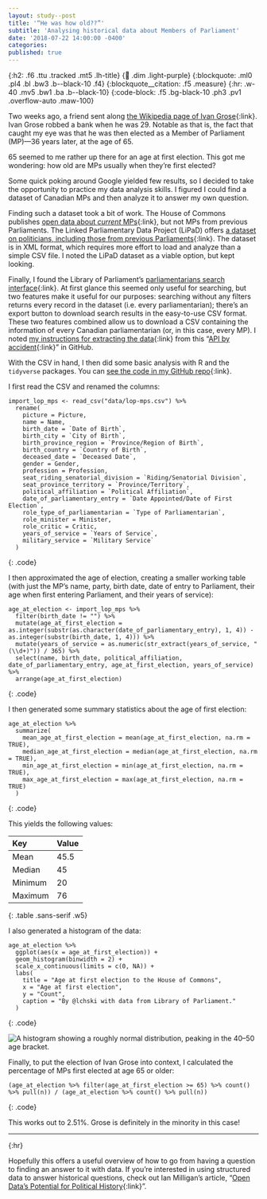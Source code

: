 ```yaml
---
layout: study--post
title: '“He was how old??”'
subtitle: 'Analysing historical data about Members of Parliament'
date: '2018-07-22 14:00:00 -0400'
categories:
published: true
---
```


{:h2: .f6 .ttu .tracked .mt5 .lh-title}
{:link: .dim .light-purple}
{:blockquote: .ml0 .pl4 .bl .bw3 .b--black-10 .f4}
{:blockquote__citation: .f5 .measure}
{:hr: .w-40 .mv5 .bw1 .ba .b--black-10}
{:code-block: .f5 .bg-black-10 .ph3 .pv1 .overflow-auto .maw-100}

Two weeks ago, a friend sent along [the Wikipedia page of Ivan Grose](https://en.wikipedia.org/wiki/Ivan_Grose){:link}. Ivan Grose robbed a bank when he was 29. Notable as that is, the fact that caught my eye was that he was then elected as a Member of Parliament (MP)—36 years later, at the age of 65.

65 seemed to me rather up there for an age at first election. This got me wondering: how old are MPs usually when they’re first elected?

Some quick poking around Google yielded few results, so I decided to take the opportunity to practice my data analysis skills. I figured I could find a dataset of Canadian MPs and then analyze it to answer my own question.

Finding such a dataset took a bit of work. The House of Commons publishes [open data about *current* MPs](https://www.ourcommons.ca/en/open-data){:link}, but not MPs from previous Parliaments. The Linked Parliamentary Data Project (LiPaD) offers [a dataset on politicians, including those from previous Parliaments](https://www.lipad.ca/data/){:link}. The dataset is in XML format, which requires more effort to load and analyze than a simple CSV file. I noted the LiPaD dataset as a viable option, but kept looking.

Finally, I found the Library of Parliament’s [parliamentarians search interface](https://lop.parl.ca/sites/ParlInfo/default/en_CA/People/parliamentarians){:link}. At first glance this seemed only useful for searching, but two features make it useful for our purposes: searching without any filters returns every record in the dataset (i.e. every parliamentarian); there’s an export button to download search results in the easy-to-use CSV format. These two features combined allow us to download a CSV containing the information of every Canadian parliamentarian (or, in this case, every MP). I noted [my instructions for extracting the data](https://github.com/lchski/mps-analysis#appendix-extracting-the-data-from-parlinfo){:link} from this “[API by accident](https://twitter.com/lchski/status/1017103734789140481){:link}” in GitHub.

With the CSV in hand, I then did some basic analysis with R and the `tidyverse` packages. You can [see the code in my GitHub repo](https://github.com/lchski/mps-analysis){:link}.

I first read the CSV and renamed the columns:

```
import_lop_mps <- read_csv("data/lop-mps.csv") %>%
  rename(
    picture = Picture,
    name = Name,
    birth_date = `Date of Birth`,
    birth_city = `City of Birth`,
    birth_province_region = `Province/Region of Birth`,
    birth_country = `Country of Birth`,
    deceased_date = `Deceased Date`,
    gender = Gender,
    profession = Profession,
    seat_riding_senatorial_division = `Riding/Senatorial Division`,
    seat_province_territory = `Province/Territory`,
    political_affiliation = `Political Affiliation`,
    date_of_parliamentary_entry = `Date Appointed/Date of First Election`,
    role_type_of_parliamentarian = `Type of Parliamentarian`,
    role_minister = Minister,
    role_critic = Critic,
    years_of_service = `Years of Service`,
    military_service = `Military Service`
  )
```
{: .code}

I then approximated the age of election, creating a smaller working table (with just the MP’s name, party, birth date, date of entry to Parliament, their age when first entering Parliament, and their years of service):

```
age_at_election <- import_lop_mps %>%
  filter(birth_date != "") %>%
  mutate(age_at_first_election = as.integer(substr(as.character(date_of_parliamentary_entry), 1, 4)) - as.integer(substr(birth_date, 1, 4))) %>%
  mutate(years_of_service = as.numeric(str_extract(years_of_service, "(\\d+)")) / 365) %>%
  select(name, birth_date, political_affiliation, date_of_parliamentary_entry, age_at_first_election, years_of_service) %>%
  arrange(age_at_first_election)
```
{: .code}

I then generated some summary statistics about the age of first election:

```
age_at_election %>%
  summarize(
    mean_age_at_first_election = mean(age_at_first_election, na.rm = TRUE),
    median_age_at_first_election = median(age_at_first_election, na.rm = TRUE),
    min_age_at_first_election = min(age_at_first_election, na.rm = TRUE),
    max_age_at_first_election = max(age_at_first_election, na.rm = TRUE)
  )
```
{: .code}

This yields the following values:

| Key | Value |
|:--|:--|
| Mean | 45.5 |
| Median | 45 |
| Minimum | 20 |
| Maximum | 76 |
{: .table .sans-serif .w5}

I also generated a histogram of the data:

```
age_at_election %>%
  ggplot(aes(x = age_at_first_election)) +
  geom_histogram(binwidth = 2) +
  scale_x_continuous(limits = c(0, NA)) +
  labs(
    title = "Age at first election to the House of Commons",
    x = "Age at first election",
    y = "Count",
    caption = "By @lchski with data from Library of Parliament."
  )
```
{: .code}

<img src="/assets/img/posts/mp-analysis/age_at_first_election.png" alt="A histogram showing a roughly normal distribution, peaking in the 40–50 age bracket.">

Finally, to put the election of Ivan Grose into context, I calculated the percentage of MPs first elected at age 65 or older:

```
(age_at_election %>% filter(age_at_first_election >= 65) %>% count() %>% pull(n)) / (age_at_election %>% count() %>% pull(n))
```
{: .code}

This works out to 2.51%. Grose is definitely in the minority in this case!

***
{:hr}

Hopefully this offers a useful overview of how to go from having a question to finding an answer to it with data. If you’re interested in using structured data to answer historical questions, check out Ian Milligan’s article, “[Open Data’s Potential for Political History](http://www.revparl.ca/english/issue.asp?param=221&art=1621){:link}”.
